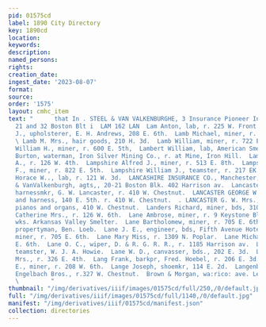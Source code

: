 ```yaml
---
pid: 01575cd
label: 1890 City Directory
key: 1890cd
location: 
keywords: 
description: 
named_persons: 
rights: 
creation_date: 
ingest_date: '2023-08-07'
format: 
source: 
order: '1575'
layout: cmhc_item
text: "      that In . STEEL & VAN VALKENBURGHE, 3 Insurance Pioneer Insurance Agency,
  21 and 32 Boston Blt i  LAM 162 LAN  Lam Anton, lab, r. 225 W. Front.  Lamb Charles
  J., upholsterer, E. H. Andrews, 208 E. 6th.  Lamb Michael, miner, r. 600 EK. 5th.
  \ Lamb M. Mrs., hair goods, 210 H. 3d.  Lamb William, miner, r. 722 E. 5th.  Lamb
  William H., miner, r. 600 E. 5th,  Lambert William, lab, American Smelter.  Lamoreaux
  Burton, waterman, Iron Silver Mining Co., r. at Mine, Iron Hill.  Lamping Joseph
  A., r. 126 W. 4th.  Lampshire Alfred J., miner, r. 513 E. 8th.  Lampshire Edwin
  F., miner, r. 822 E. 5th.  Lampshire William J., teamster, r. 217 EK. 4th.  Lampson
  Horace W.., lab, r. 121 W. 3d.  LANCASHIRE INSURANCE CO., Manchester, England, Steel
  & VanValkenburgh, agts,, 20-21 Boston Blk. 402 Harrison av.  Lancaster Charles H.,
  harnessmkr, G. W. Lancaster, r. 410 W. Chestnut.  LANCASTER GEORGE W.., saddles
  and harness, 140 E. 5th. r. 410 W. Chestnut.  . LANCASTER G. W. Mrs., dealer in
  pianos and organs, 410 W. Chestnut.  Landers Richard, miner, bds, 310 E. 6th.  Landsbury
  Catherine Mrs., r. 126 W. 6th.  Lane Ambrose, miner, r. 9 Keystone Blk.  Lane Anton,
  wks. Arkansas Valley Smelter.  Lane Bartholomew, miner, r. 705 E. 6th.  Lane Forrest,
  propertyman, Ben. Loeb.  Lane J. E., engineer, bds, Fifth Avenue Hotel.  Lane Martin,
  miner, r. 705 E. 6th.  Lane Mary Miss, r. 1309 N. Poplar.  Lane Michael, r. 705
  E. 6th.  Lane O. C., wiper, D. & R. G. R. R., r. 1185 Harrison av.  Lane S. S.,
  teamster, W. J. A. Howie.  Lane W. D., canvasser, bds., 202 E. 3d.  Lang Amelia
  Mrs., r. 326 E. 4th.  Lang Frank, barkpr, Fred. Hoebel, r. 206 E. 3d.  Lange George
  E., miner, r. 208 W. 6th.  Lange Joseph, shoemkr, 114 E. 2d.  Langenbabn John, bliksmith,
  Engelbach Bros., r.327 W. Chestnut.  Brown & Morgan, wa:rico: ave. Leading Hatters
  \         "
thumbnail: "/img/derivatives/iiif/images/01575cd/full/250,/0/default.jpg"
full: "/img/derivatives/iiif/images/01575cd/full/1140,/0/default.jpg"
manifest: "/img/derivatives/iiif/01575cd/manifest.json"
collection: directories
---
```

